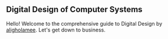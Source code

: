 ## Digital Design of Computer Systems
Hello! Welcome to the comprehensive guide to Digital Design by [aligholamee](www.github.com/aligholamee).
Let's get down to business.

